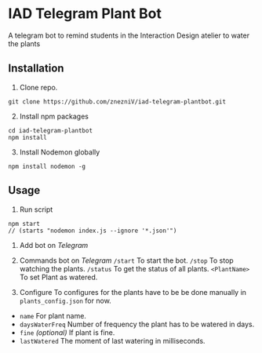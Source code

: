 # IAD Telegram Plant Bot
A telegram bot to remind students in the Interaction Design atelier to water the plants 

## Installation
1. Clone repo.
```clone
git clone https://github.com/znezniV/iad-telegram-plantbot.git
```

2. Install npm packages
```npm
cd iad-telegram-plantbot
npm install
```

3. Install Nodemon globally
```nodemon
npm install nodemon -g
```

## Usage
1. Run script
```npm command
npm start
// (starts "nodemon index.js --ignore '*.json'")
```

1. Add bot on *Telegram*

2. Commands bot on *Telegram*
`/start` To start the bot.
`/stop` To stop watching the plants.
`/status` To get the status of all plants.
`<PlantName>` To set Plant as watered.

3. Configure
To configures for the plants have to be be done manually in `plants_config.json` for now.
- `name` For plant name.
- `daysWaterFreq` Number of frequency the plant has to be watered in days.
- `fine` _(optional)_ If plant is fine.
- `lastWatered` The moment of last watering in milliseconds.